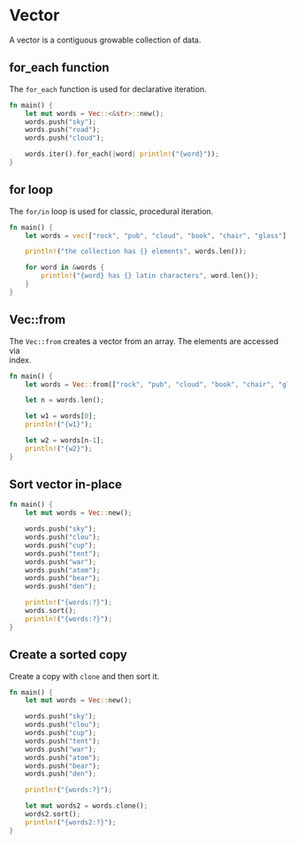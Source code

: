 # Vector 

A vector is a contiguous growable collection of data.  

## for_each function

The `for_each` function is used for declarative iteration.  

```rust
fn main() {
    let mut words = Vec::<&str>::new();
    words.push("sky");
    words.push("road");
    words.push("cloud");

    words.iter().for_each(|word| println!("{word}"));
}
```

## for loop

The `for/in` loop is used for classic, procedural iteration.  

```rust
fn main() {
    let words = vec!["rock", "pub", "cloud", "book", "chair", "glass"];

    println!("the collection has {} elements", words.len());

    for word in &words {
        println!("{word} has {} latin characters", word.len());
    }
}
```

## Vec::from

The `Vec::from` creates a vector from an array. The elements are accessed via  
index.  

```rust
fn main() {
    let words = Vec::from(["rock", "pub", "cloud", "book", "chair", "glass"]);

    let n = words.len();

    let w1 = words[0];
    println!("{w1}");

    let w2 = words[n-1];
    println!("{w2}");
}
```

## Sort vector in-place

```rust
fn main() {
    let mut words = Vec::new();

    words.push("sky");
    words.push("clou");
    words.push("cup");
    words.push("tent");
    words.push("war");
    words.push("atom");
    words.push("bear");
    words.push("den");

    println!("{words:?}");
    words.sort();
    println!("{words:?}");
}
```

## Create a sorted copy

Create a copy with `clone` and then sort it.  

```rust
fn main() {
    let mut words = Vec::new();

    words.push("sky");
    words.push("clou");
    words.push("cup");
    words.push("tent");
    words.push("war");
    words.push("atom");
    words.push("bear");
    words.push("den");

    println!("{words:?}");

    let mut words2 = words.clone();
    words2.sort();
    println!("{words2:?}");
}
```
